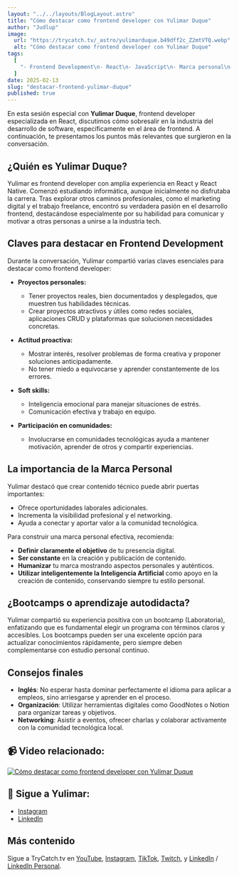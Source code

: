 ```yaml
---
layout: "../../layouts/BlogLayout.astro"
title: "Cómo destacar como frontend developer con Yulimar Duque"
author: "Judlup"
image:
  url: "https://trycatch.tv/_astro/yulimarduque.b49dff2c_Z2mtVTQ.webp"
  alt: "Cómo destacar como frontend developer con Yulimar Duque"
tags:
  [
    "- Frontend Development\n- React\n- JavaScript\n- Marca personal\n- Soft Skills\n- Bootcamps\n- Comunidad Tech"
  ]
date: 2025-02-13
slug: "destacar-frontend-yulimar-duque"
published: true
---
```


En esta sesión especial con **Yulimar Duque**, frontend developer especializada en React, discutimos cómo sobresalir en la industria del desarrollo de software, específicamente en el área de frontend. A continuación, te presentamos los puntos más relevantes que surgieron en la conversación.

## ¿Quién es Yulimar Duque?

Yulimar es frontend developer con amplia experiencia en React y React Native. Comenzó estudiando informática, aunque inicialmente no disfrutaba la carrera. Tras explorar otros caminos profesionales, como el marketing digital y el trabajo freelance, encontró su verdadera pasión en el desarrollo frontend, destacándose especialmente por su habilidad para comunicar y motivar a otras personas a unirse a la industria tech.

## Claves para destacar en Frontend Development

Durante la conversación, Yulimar compartió varias claves esenciales para destacar como frontend developer:

- **Proyectos personales:**
  - Tener proyectos reales, bien documentados y desplegados, que muestren tus habilidades técnicas.
  - Crear proyectos atractivos y útiles como redes sociales, aplicaciones CRUD y plataformas que solucionen necesidades concretas.

- **Actitud proactiva:**
  - Mostrar interés, resolver problemas de forma creativa y proponer soluciones anticipadamente.
  - No tener miedo a equivocarse y aprender constantemente de los errores.

- **Soft skills:**
  - Inteligencia emocional para manejar situaciones de estrés.
  - Comunicación efectiva y trabajo en equipo.

- **Participación en comunidades:**
  - Involucrarse en comunidades tecnológicas ayuda a mantener motivación, aprender de otros y compartir experiencias.

## La importancia de la Marca Personal

Yulimar destacó que crear contenido técnico puede abrir puertas importantes:

- Ofrece oportunidades laborales adicionales.
- Incrementa la visibilidad profesional y el networking.
- Ayuda a conectar y aportar valor a la comunidad tecnológica.

Para construir una marca personal efectiva, recomienda:

- **Definir claramente el objetivo** de tu presencia digital.
- **Ser constante** en la creación y publicación de contenido.
- **Humanizar** tu marca mostrando aspectos personales y auténticos.
- **Utilizar inteligentemente la Inteligencia Artificial** como apoyo en la creación de contenido, conservando siempre tu estilo personal.

## ¿Bootcamps o aprendizaje autodidacta?

Yulimar compartió su experiencia positiva con un bootcamp (Laboratoria), enfatizando que es fundamental elegir un programa con términos claros y accesibles. Los bootcamps pueden ser una excelente opción para actualizar conocimientos rápidamente, pero siempre deben complementarse con estudio personal continuo.

## Consejos finales

- **Inglés**: No esperar hasta dominar perfectamente el idioma para aplicar a empleos, sino arriesgarse y aprender en el proceso.
- **Organización**: Utilizar herramientas digitales como GoodNotes o Notion para organizar tareas y objetivos.
- **Networking**: Asistir a eventos, ofrecer charlas y colaborar activamente con la comunidad tecnológica local.

## 📹 Video relacionado:

[![Cómo destacar como frontend developer con Yulimar Duque](https://img.youtube.com/vi/MStWLcpdkDc/0.jpg)](https://youtu.be/MStWLcpdkDc "Cómo destacar como frontend developer con Yulimar Duque")

## 🔗 Sigue a Yulimar:

- [Instagram](https://www.instagram.com/laduquesadev/)
- [LinkedIn](https://www.linkedin.com/in/laduquesadev/)


## Más contenido

Sigue a TryCatch.tv en [YouTube](https://www.youtube.com/trycatch_tv), [Instagram](https://www.instagram.com/trycatch_tv/), [TikTok](https://www.tiktok.com/@trycatch.tv), [Twitch](https://www.twitch.tv/trycatch_tv), y [LinkedIn](https://www.linkedin.com/company/trycatch-tv) / [LinkedIn Personal](https://www.linkedin.com/in/judlup/).